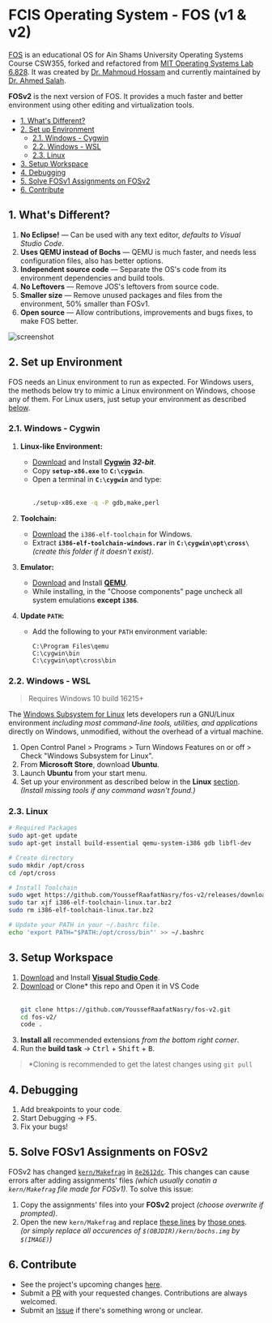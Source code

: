 # FCIS Operating System - FOS (v1 & v2)

[FOS][fos-v1] is an educational OS for Ain Shams University Operating Systems Course CSW355, forked and refactored from [MIT Operating Systems Lab 6.828][mit-6.828]. It was created by [Dr. Mahmoud Hossam][dr-m-h] and currently maintained by [Dr. Ahmed Salah][dr-a-s].

**FOSv2** is the next version of FOS. It provides a much faster and better environment using other editing and virtualization tools.

[fos-v1]: https://github.com/mahossam/FOS-Ain-Shams-University-Educational-OS
[dr-m-h]: https://github.com/mahossam/
[dr-a-s]: mailto:ahmed_salah@cis.asu.edu.eg
[mit-6.828]: http://ocw.mit.edu/courses/electrical-engineering-and-computer-science/6-828-operating-system-engineering-fall-2012/

<!-- TOC depthFrom:2 -->

- [1. What's Different?](#1-whats-different)
- [2. Set up Environment](#2-set-up-environment)
    - [2.1. Windows - Cygwin](#21-windows---cygwin)
    - [2.2. Windows - WSL](#22-windows---wsl)
    - [2.3. Linux](#23-linux)
- [3. Setup Workspace](#3-setup-workspace)
- [4. Debugging](#4-debugging)
- [5. Solve FOSv1 Assignments on FOSv2](#5-solve-fosv1-assignments-on-fosv2)
- [6. Contribute](#6-contribute)

<!-- /TOC -->

## 1. What's Different?

1. **No Eclipse!** — Can be used with any text editor, _defaults to Visual Studio Code_.
1. **Uses QEMU instead of Bochs** — QEMU is much faster, and needs less configuration files, also has better options.
1. **Independent source code** — Separate the OS's code from its environment dependencies and build tools.
1. **No Leftovers** — Remove JOS's leftovers from source code.
1. **Smaller size** — Remove unused packages and files from the environment, 50% smaller than FOSv1.
1. **Open source** — Allow contributions, improvements and bugs fixes, to make FOS better.

![screenshot](https://user-images.githubusercontent.com/41103290/75132023-0e3f9d80-56de-11ea-9daf-e578bdcdd750.png)

## 2. Set up Environment

FOS needs an Linux environment to run as expected. For Windows users, the methods below try to mimic a Linux environment on Windows, choose any of them. For Linux users, just setup your environment as described [below](#23-linux).

### 2.1. Windows - Cygwin

1. **Linux-like Environment:**

   - [Download][dl-cygwin-32] and Install [**Cygwin**][cygwin] **_32-bit_**.
   - Copy **`setup-x86.exe`** to **`C:\cygwin`**.
   - Open a terminal in **`C:\cygwin`** and type:  
     <br />
     ```cmd
     ./setup-x86.exe -q -P gdb,make,perl
     ```

1. **Toolchain:**

   - [Download][dl-toolchain] the `i386-elf-toolchain` for Windows.
   - Extract **`i386-elf-toolchain-windows.rar`** in **`C:\cygwin\opt\cross\`** _(create this folder if it doesn't exist)_.

1. **Emulator:**

   - [Download][dl-qemu] and Install [**QEMU**][qemu].
   - While installing, in the "Choose components" page uncheck all system emulations **except `i386`**.

1. **Update `PATH`:**

   - Add the following to your `PATH` environment variable:

     ```path
     C:\Program Files\qemu
     C:\cygwin\bin
     C:\cygwin\opt\cross\bin
     ```

[cygwin]: https://cygwin.com/
[dl-cygwin-32]: https://cygwin.com/install.html
[dl-toolchain]: https://github.com/YoussefRaafatNasry/fos-v2/releases/tag/toolchain
[qemu]: https://www.qemu.org/
[dl-qemu]: https://qemu.weilnetz.de/w64/2020/

### 2.2. Windows - WSL

> Requires Windows 10 build 16215+

The [Windows Subsystem for Linux][wsl] lets developers run a GNU/Linux environment _including most command-line tools, utilities, and applications_ directly on Windows, unmodified, without the overhead of a virtual machine.

1. Open Control Panel > Programs > Turn Windows Features on or off > Check "Windows Subsystem for Linux".
1. From **Microsoft Store**, download **Ubuntu**.
1. Launch **Ubuntu** from your start menu.
1. Set up your environment as described below in the **Linux** [section](#23-linux). _(Install missing tools if any command wasn't found.)_

[wsl]: https://docs.microsoft.com/en-us/windows/wsl/about

### 2.3. Linux

```bash
# Required Packages
sudo apt-get update
sudo apt-get install build-essential qemu-system-i386 gdb libfl-dev

# Create directory
sudo mkdir /opt/cross
cd /opt/cross

# Install Toolchain
sudo wget https://github.com/YoussefRaafatNasry/fos-v2/releases/download/toolchain/i386-elf-toolchain-linux.tar.bz2
sudo tar xjf i386-elf-toolchain-linux.tar.bz2
sudo rm i386-elf-toolchain-linux.tar.bz2

# Update your PATH in your ~/.bashrc file.
echo 'export PATH="$PATH:/opt/cross/bin"' >> ~/.bashrc
```

## 3. Setup Workspace

1. [Download][dl-vscode] and Install [**Visual Studio Code**][vscode].
1. [Download][dl-repo] or Clone\* this repo and Open it in VS Code  
   <br/>
   ```bash
   git clone https://github.com/YoussefRaafatNasry/fos-v2.git
   cd fos-v2/
   code .
   ```
1. **Install all** recommended extensions _from the bottom right corner_.
1. Run the **build task** → <kbd>Ctrl</kbd> + <kbd>Shift</kbd> + <kbd>B</kbd>.

[vscode]: https://code.visualstudio.com/
[dl-vscode]: https://code.visualstudio.com/
[dl-repo]: https://github.com/YoussefRaafatNasry/fos-v2/archive/master.zip

> \*Cloning is recommended to get the latest changes using `git pull`

## 4. Debugging

1. Add breakpoints to your code.
1. Start Debugging → <kbd>F5</kbd>.
1. Fix your bugs!

## 5. Solve FOSv1 Assignments on FOSv2

FOSv2 has changed [`kern/Makefrag`][kern-makefrag] in [`8e2612dc`][8e2612dc-diff]. This changes can cause errors after adding assignments' files _(which usually conatin a `kern/Makefrag` file made for FOSv1)_. To solve this issue:

1. Copy the assignments' files into your **FOSv2** project _(choose overwrite if prompted)_.
1. Open the new `kern/Makefrag` and replace [these lines][old-makefrag-lines] by [those ones][new-makefrag-lines].  
   _(or simply replace all occurences of `$(OBJDIR)/kern/bochs.img` by `$(IMAGE)`)_

[kern-makefrag]: https://github.com/YoussefRaafatNasry/fos-v2/blob/master/kern/Makefrag
[8e2612dc-diff]: https://github.com/YoussefRaafatNasry/fos-v2/commit/8e2612dc7704dd7716caf6cf9bb42ebd63dd8154#diff-92c5d30afff461ec71534ce1894d6fce755d04937f8b29837eb45ac01b6a7564
[old-makefrag-lines]: https://github.com/YoussefRaafatNasry/fos-v2/blob/8639fae15e1de34f8ce40ce98dfff434158c0a90/kern/Makefrag#L71-L79
[new-makefrag-lines]: https://github.com/YoussefRaafatNasry/fos-v2/blob/5389c176351af7a089853d4c84aa1ea537efe296/kern/Makefrag#L71-L79

## 6. Contribute

- See the project's upcoming changes [here][project].
- Submit a [PR][compare] with your requested changes. Contributions are always welcomed.
- Submit an [Issue][new-issue] if there's something wrong or unclear.

[project]: https://github.com/YoussefRaafatNasry/fos-v2/projects/1/
[compare]: https://github.com/YoussefRaafatNasry/fos-v2/compare/
[new-issue]: https://github.com/YoussefRaafatNasry/fos-v2/issues/new/
